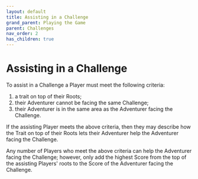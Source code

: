 ```yaml
---
layout: default
title: Assisting in a Challenge
grand_parent: Playing the Game
parent: Challenges
nav_order: 2
has_children: true
---
```


# Assisting in a Challenge

To assist in a Challenge a Player must meet the following criteria: 


1. a trait on top of their Roots;
2. their Adventurer cannot be facing the same Challenge;
3. their Adventurer is in the same area as the Adventurer facing the Challenge.

If the assisting Player meets the above criteria, then they may describe how the Trait on top of their Roots lets their Adventurer help the Adventurer facing the Challenge. 

Any number of Players who meet the above criteria can help the Adventurer facing the Challenge; however, only add the highest Score from the top of the assisting Players' roots to the Score of the Adventurer facing the Challenge. 